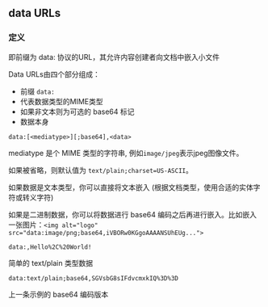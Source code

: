 ## data URLs
### 定义
即前缀为 data: 协议的URL，其允许内容创建者向文档中嵌入小文件

Data URLs由四个部分组成：
* 前缀 `data:`
* 代表数据类型的MIME类型
* 如果非文本则为可选的 base64 标记
* 数据本身

`data:[<mediatype>][;base64],<data>`

mediatype 是个 MIME 类型的字符串, 例如`image/jpeg`表示jpeg图像文件。

如果被省略，则默认值为 `text/plain;charset=US-ASCII`。

如果数据是文本类型，你可以直接将文本嵌入 (根据文档类型，使用合适的实体字符或转义字符)

如果是二进制数据，你可以将数据进行 base64 编码之后再进行嵌入。比如嵌入一张图片：`<img alt="logo" src="data:image/png;base64,iVBORw0KGgoAAAANSUhEUg...">`

```
data:,Hello%2C%20World!
```
简单的 text/plain 类型数据

```
data:text/plain;base64,SGVsbG8sIFdvcmxkIQ%3D%3D
```
上一条示例的 base64 编码版本


